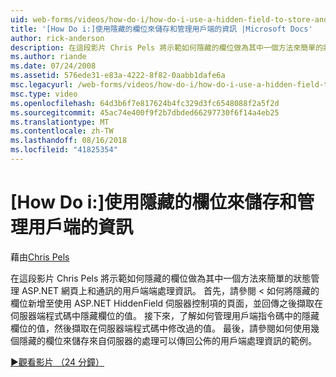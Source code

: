 ```yaml
---
uid: web-forms/videos/how-do-i/how-do-i-use-a-hidden-field-to-store-and-manipulate-client-side-information
title: '[How Do i:]使用隱藏的欄位來儲存和管理用戶端的資訊 |Microsoft Docs'
author: rick-anderson
description: 在這段影片 Chris Pels 將示範如何隱藏的欄位做為其中一個方法來簡單的狀態管理 ASP.NET 網頁上，並進行通訊的用戶端...
ms.author: riande
ms.date: 07/24/2008
ms.assetid: 576ede31-e83a-4222-8f82-0aabb1dafe6a
msc.legacyurl: /web-forms/videos/how-do-i/how-do-i-use-a-hidden-field-to-store-and-manipulate-client-side-information
msc.type: video
ms.openlocfilehash: 64d3b6f7e817624b4fc329d3fc6548088f2a5f2d
ms.sourcegitcommit: 45ac74e400f9f2b7dbded66297730f6f14a4eb25
ms.translationtype: MT
ms.contentlocale: zh-TW
ms.lasthandoff: 08/16/2018
ms.locfileid: "41825354"
---
```

<a name="how-do-i-use-a-hidden-field-to-store-and-manipulate-client-side-information"></a>[How Do i:]使用隱藏的欄位來儲存和管理用戶端的資訊
====================
藉由[Chris Pels](https://twitter.com/chrispels)

在這段影片 Chris Pels 將示範如何隱藏的欄位做為其中一個方法來簡單的狀態管理 ASP.NET 網頁上和通訊的用戶端端處理資訊。 首先，請參閱 < 如何將隱藏的欄位新增至使用 ASP.NET HiddenField 伺服器控制項的頁面，並回傳之後擷取在伺服器端程式碼中隱藏欄位的值。 接下來，了解如何管理用戶端指令碼中的隱藏欄位的值，然後擷取在伺服器端程式碼中修改過的值。 最後，請參閱如何使用幾個隱藏的欄位來儲存來自伺服器的處理可以傳回公佈的用戶端處理資訊的範例。

[&#9654;觀看影片 （24 分鐘）](https://channel9.msdn.com/Blogs/ASP-NET-Site-Videos/how-do-i-use-a-hidden-field-to-store-and-manipulate-client-side-information)
